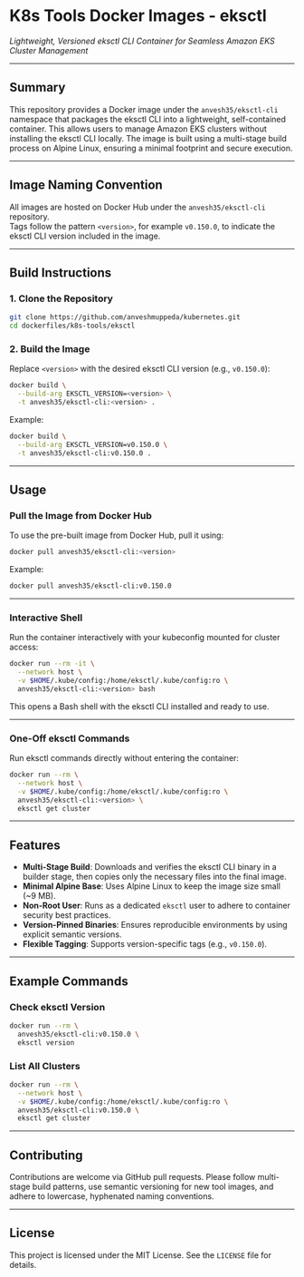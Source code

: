 # **K8s Tools Docker Images - eksctl**

*Lightweight, Versioned eksctl CLI Container for Seamless Amazon EKS Cluster Management*

---

## Summary

This repository provides a Docker image under the `anvesh35/eksctl-cli` namespace that packages the eksctl CLI into a lightweight, self-contained container. This allows users to manage Amazon EKS clusters without installing the eksctl CLI locally. The image is built using a multi-stage build process on Alpine Linux, ensuring a minimal footprint and secure execution.

---

## Image Naming Convention

All images are hosted on Docker Hub under the `anvesh35/eksctl-cli` repository.  
Tags follow the pattern `<version>`, for example `v0.150.0`, to indicate the eksctl CLI version included in the image.

---

## Build Instructions

### 1. Clone the Repository
```bash
git clone https://github.com/anveshmuppeda/kubernetes.git
cd dockerfiles/k8s-tools/eksctl
```

### 2. Build the Image
Replace `<version>` with the desired eksctl CLI version (e.g., `v0.150.0`):
```bash
docker build \
  --build-arg EKSCTL_VERSION=<version> \
  -t anvesh35/eksctl-cli:<version> .
```

Example:
```bash
docker build \
  --build-arg EKSCTL_VERSION=v0.150.0 \
  -t anvesh35/eksctl-cli:v0.150.0 .
```

---

## Usage

### Pull the Image from Docker Hub
To use the pre-built image from Docker Hub, pull it using:
```bash
docker pull anvesh35/eksctl-cli:<version>
```

Example:
```bash
docker pull anvesh35/eksctl-cli:v0.150.0
```

---

### Interactive Shell
Run the container interactively with your kubeconfig mounted for cluster access:
```bash
docker run --rm -it \
  --network host \
  -v $HOME/.kube/config:/home/eksctl/.kube/config:ro \
  anvesh35/eksctl-cli:<version> bash
```

This opens a Bash shell with the eksctl CLI installed and ready to use.

---

### One-Off eksctl Commands
Run eksctl commands directly without entering the container:
```bash
docker run --rm \
  --network host \
  -v $HOME/.kube/config:/home/eksctl/.kube/config:ro \
  anvesh35/eksctl-cli:<version> \
  eksctl get cluster
```

---

## Features

- **Multi-Stage Build**: Downloads and verifies the eksctl CLI binary in a builder stage, then copies only the necessary files into the final image.
- **Minimal Alpine Base**: Uses Alpine Linux to keep the image size small (~9 MB).
- **Non-Root User**: Runs as a dedicated `eksctl` user to adhere to container security best practices.
- **Version-Pinned Binaries**: Ensures reproducible environments by using explicit semantic versions.
- **Flexible Tagging**: Supports version-specific tags (e.g., `v0.150.0`).

---

## Example Commands

### Check eksctl Version
```bash
docker run --rm \
  anvesh35/eksctl-cli:v0.150.0 \
  eksctl version
```

### List All Clusters
```bash
docker run --rm \
  --network host \
  -v $HOME/.kube/config:/home/eksctl/.kube/config:ro \
  anvesh35/eksctl-cli:v0.150.0 \
  eksctl get cluster
```

---

## Contributing

Contributions are welcome via GitHub pull requests. Please follow multi-stage build patterns, use semantic versioning for new tool images, and adhere to lowercase, hyphenated naming conventions.

---

## License

This project is licensed under the MIT License. See the `LICENSE` file for details.
